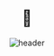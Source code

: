 
<h1 align="center"> 👋 </h1>
<div align="center">
  <img src="https://github.com/FanFanicon/FanFanicon/兵长.webp" alt="header"/>
</div>


